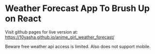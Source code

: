 # Weather Forecast App To Brush Up on React

Visit github pages for live version at: https://10yasha.github.io/anime_girl_weather_forecast/

Beware free weather api access is limited.
Also does not support mobile.